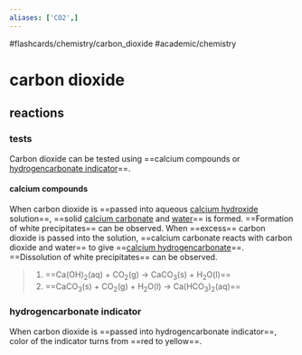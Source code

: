 ```yaml
---
aliases: ['CO2',]
---
```


#flashcards/chemistry/carbon_dioxide #academic/chemistry

# carbon dioxide

## reactions

### tests

Carbon dioxide can be tested using ==calcium compounds or [hydrogencarbonate indicator](hydrogencarbonate%20indicator.md)==. <!--SR:!2022-10-31,2,242-->

#### calcium compounds

When carbon dioxide is ==passed into aqueous [calcium hydroxide](calcium%20hydroxide.md) solution==, ==solid [calcium carbonate](calcium%20carbonate.md) and [water](water.md)== is formed. ==Formation of white precipitates== can be observed. When ==excess== carbon dioxide is passed into the solution, ==calcium carbonate reacts with carbon dioxide and water== to give ==[calcium hydrogencarbonate](calcium%20hydrogencarbonate.md)==. ==Dissolution of white precipitates== can be observed.
> 1. ==Ca(OH)<sub>2</sub>(aq) + CO<sub>2</sub>(g) → CaCO<sub>3</sub>(s) + H<sub>2</sub>O(l)==
> 2. ==CaCO<sub>3</sub>(s) + CO<sub>2</sub>(g) + H<sub>2</sub>O(l) → Ca(HCO<sub>3</sub>)<sub>2</sub>(aq)== <!--SR:!2022-11-15,137,230!2023-02-08,111,230!2023-01-19,150,206!2022-12-23,63,226!2023-08-31,312,246!2023-08-11,295,246!2022-12-20,61,226!2022-10-31,2,242!2022-10-31,2,242-->

### hydrogencarbonate indicator

When carbon dioxide is ==passed into hydrogencarbonate indicator==, color of the indicator turns from ==red to yellow==. <!--SR:!2023-05-09,260,270!2023-08-11,288,230-->
